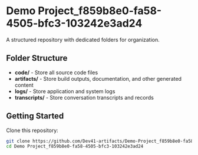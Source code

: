 # Demo Project_f859b8e0-fa58-4505-bfc3-103242e3ad24
A structured repository with dedicated folders for organization.

## Folder Structure

- **code/** - Store all source code files
- **artifacts/** - Store build outputs, documentation, and other generated content
- **logs/** - Store application and system logs
- **transcripts/** - Store conversation transcripts and records

## Getting Started

Clone this repository:
```bash
git clone https://github.com/Dev41-artifacts/Demo-Project_f859b8e0-fa58-4505-bfc3-103242e3ad24
cd Demo Project_f859b8e0-fa58-4505-bfc3-103242e3ad24
```
